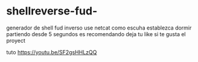 # shellreverse-fud-
generador de shell fud inverso 
use netcat como escuha 
establezca dormir partiendo desde 5 segundos es recomendando
deja tu like si te gusta el proyect

tuto https://youtu.be/SF2gsHHLzQQ
